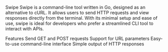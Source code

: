 Swipe
Swipe is a command-line tool written in Go, designed as an alternative to cURL. It allows users to send HTTP requests and view responses directly from the terminal. With its minimal setup and ease of use, swipe is ideal for developers who prefer a streamlined CLI tool to interact with APIs.

Features
Send GET and POST requests
Support for URL parameters
Easy-to-use command-line interface
Simple output of HTTP responses
